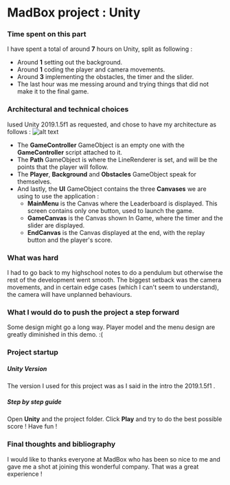 # MadBox project : Unity


###  Time spent on this part

I have spent a total of around **7** hours on Unity, split as following :
- Around **1** setting out the background.
- Around **1** coding the player and camera movements.
- Around **3** implementing the obstacles, the timer and the slider. 
- The last hour was me messing around and trying things that did not make it to the final game.

###  Architectural and technical choices
Iused Unity 2019.1.5f1 as requested, and chose to have my architecture as follows : 
![alt text](https://i.stack.imgur.com/m7RqR.png "Image1")

- The **GameController** GameObject is an empty one with the **GameController** script attached to it.
- The **Path** GameObject is where the LineRenderer is set, and will be the points that the player will follow.
- The **Player**, **Background** and **Obstacles** GameObject speak for themselves.
- And lastly, the **UI** GameObject contains the three **Canvases** we are using to use the application :
    - **MainMenu** is the Canvas where the Leaderboard is displayed. This screen contains only one button, used to launch the game.
    - **GameCanvas** is the Canvas shown In Game, where the timer and the slider are displayed.
    - **EndCanvas** is the Canvas displayed at the end, with the replay button and the player's score.

### What was hard
I had to go back to my highschool notes to do a pendulum but otherwise the rest of the development went smooth.
The biggest setback was the camera movements, and in certain edge cases (which I can't seem to understand), the camera will have unplanned behaviours.    

### What I would do to push the project a step forward
Some design might go a long way. Player model and the menu design are greatly diminished in this demo. :(

### Project startup

##### Unity Version

The version I used for this project was as I said in the intro the 2019.1.5f1 .

##### Step by step guide

Open **Unity** and the project folder. Click **Play** and try to do the best possible score ! 
Have fun !

### Final thoughts and bibliography

I would like to thanks everyone at MadBox who has been so nice to me and gave me a shot at joining this wonderful company.
That was a great experience !

   
   

   
